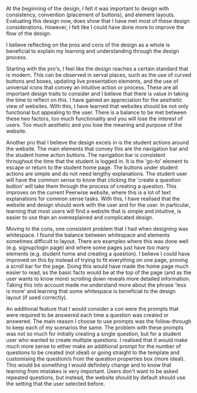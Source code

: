 At the beginning of the design, I felt it was important to design with consistency, convention (placement of buttons), and element layouts. Evaluating this design now, does show that I have met most of these design considerations. However, I felt like I could have done more to improve the flow of the design.

I believe reflecting on the pros and cons of the design as a whole is beneficial to explain my learning and understanding through the design process.

Starting with the pro's, I feel like the design reaches a certain standard that is modern. This can be observed in serval places, such as the use of curved buttons and boxes, updating live presentation elements, and the use of universal icons that convey an intuitive action or process. These are all important design traits to consider and I believe that there is value in taking the time to reflect on this. I have gained an appreciation for the aesthetic view of websites. With this, I have learned that websites should be not only functional but appealing to the user. There is a balance to be met between these two factors, too much functionality and you will lose the interest of users. Too much aesthetic and you lose the meaning and purpose of the website. 

Another pro that I believe the design excels in is the student actions around the website. The main elements that convey this are the navigation bar and the student home action buttons. The navigation bar is consistent throughout the time that the student is logged in. It is the 'go-to' element to escape or return to the student home page. The buttons under student actions are simple and do not need lengthy explanations. The student user will have the common sense to know that clicking the 'create a question button' will take them through the process of creating a question. This improves on the current Peerwise website, where this is a lot of text explanations for common sense tasks. With this, I have realised that the website and design should work with the user and for the user. In particular, learning that most users will find a website that is simple and intuitive, is easier to use than an overexplained and complicated design.

Moving to the cons, one consistent problem that I had when designing was whitespace. I found the balance between whitespace and elements sometimes difficult to layout. There are examples where this was done well (e.g. signup/login page) and where some pages just have too many elements (e.g. student home and creating a question). I believe I could have improved on this by instead of trying to fit everything on one page, proving a scroll bar for the page. Doing this would have made the home page much easier to read, as the basic facts would be at the top of the page (and as the user wants to know more) scrolling down reveals more detailed information. Taking this into account made me understand more about the phrase 'less is more' and learning that some whitespace is beneficial to the design layout (if used correctly).

An additional feature that I would consider a con were the prompts that were required to be answered each time a question was created or answered. The main reason I choose to use prompts was the follow-through to keep each of my scenarios the same. The problem with these prompts was not so much for initially creating a single question, but for a student user who wanted to create multiple questions. I realised that it would make much more sense to either make an additional prompt for the number of questions to be created (not ideal) or going straight to the template and customising the question/s from the question properties box (more ideal). This would be something I would definitely change and to know that learning from mistakes is very important. Users don't want to be asked repeated questions, but instead, the website should by default should use the setting that the user selected before.